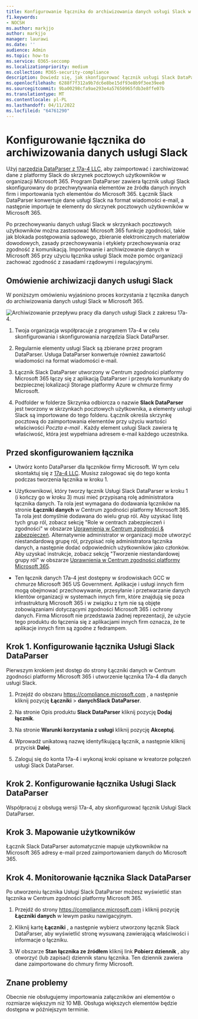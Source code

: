 ```yaml
---
title: Konfigurowanie łącznika do archiwizowania danych usługi Slack w Microsoft 365
f1.keywords:
- NOCSH
ms.author: markjjo
author: markjjo
manager: laurawi
ms.date: ''
audience: Admin
ms.topic: how-to
ms.service: O365-seccomp
ms.localizationpriority: medium
ms.collection: M365-security-compliance
description: Dowiedz się, jak skonfigurować łącznik usługi Slack DataParser 17a-4 i używać go do importowania i archiwizowania danych usługi Slack w Microsoft 365.
ms.openlocfilehash: 6288f7f312a9b7dc6e8be15df93e8b9f3ee39ee0
ms.sourcegitcommit: 9ba00298cfa9ae293e4a57650965fdb3e8ffe07b
ms.translationtype: MT
ms.contentlocale: pl-PL
ms.lasthandoff: 04/11/2022
ms.locfileid: "64761290"
---
```

# <a name="set-up-a-connector-to-archive-slack-data"></a>Konfigurowanie łącznika do archiwizowania danych usługi Slack

Użyj [narzędzia DataParser z 17a-4 LLC](https://www.17a-4.com/slack-dataparser/), aby zaimportować i zarchiwizować dane z platformy Slack do skrzynek pocztowych użytkowników w organizacji Microsoft 365. Program DataParser zawiera łącznik usługi Slack skonfigurowany do przechwytywania elementów ze źródła danych innych firm i importowania tych elementów do Microsoft 365. Łącznik Slack DataParser konwertuje dane usługi Slack na format wiadomości e-mail, a następnie importuje te elementy do skrzynek pocztowych użytkowników w Microsoft 365.

Po przechowywaniu danych usługi Slack w skrzynkach pocztowych użytkowników można zastosować Microsoft 365 funkcje zgodności, takie jak blokada postępowania sądowego, zbieranie elektronicznych materiałów dowodowych, zasady przechowywania i etykiety przechowywania oraz zgodność z komunikacją. Importowanie i archiwizowanie danych w Microsoft 365 przy użyciu łącznika usługi Slack może pomóc organizacji zachować zgodność z zasadami rządowymi i regulacyjnymi.

## <a name="overview-of-archiving-slack-data"></a>Omówienie archiwizacji danych usługi Slack

W poniższym omówieniu wyjaśniono proces korzystania z łącznika danych do archiwizowania danych usługi Slack w Microsoft 365.

![Archiwizowanie przepływu pracy dla danych usługi Slack z zakresu 17a-4.](../media/SlackDataParserConnectorWorkflow.png)

1. Twoja organizacja współpracuje z programem 17a-4 w celu skonfigurowania i skonfigurowania narzędzia Slack DataParser.

2. Regularnie elementy usługi Slack są zbierane przez program DataParser. Usługa DataParser konwertuje również zawartość wiadomości na format wiadomości e-mail.

3. Łącznik Slack DataParser utworzony w Centrum zgodności platformy Microsoft 365 łączy się z aplikacją DataParser i przesyła komunikaty do bezpiecznej lokalizacji Storage platformy Azure w chmurze firmy Microsoft.

4. Podfolder w folderze Skrzynka odbiorcza o nazwie **Slack DataParser** jest tworzony w skrzynkach pocztowych użytkownika, a elementy usługi Slack są importowane do tego folderu. Łącznik określa skrzynkę pocztową do zaimportowania elementów przy użyciu wartości właściwości *Poczta e-mail* . Każdy element usługi Slack zawiera tę właściwość, która jest wypełniana adresem e-mail każdego uczestnika.

## <a name="before-you-set-up-a-connector"></a>Przed skonfigurowaniem łącznika

- Utwórz konto DataParser dla łączników firmy Microsoft. W tym celu skontaktuj się z [17a-4 LLC](https://www.17a-4.com/contact/). Musisz zalogować się do tego konta podczas tworzenia łącznika w kroku 1.

- Użytkownikowi, który tworzy łącznik Usługi Slack DataParser w kroku 1 (i kończy go w kroku 3) musi mieć przypisaną rolę administratora łącznika danych. Ta rola jest wymagana do dodawania łączników na stronie **Łączniki danych** w Centrum zgodności platformy Microsoft 365. Ta rola jest domyślnie dodawana do wielu grup ról. Aby uzyskać listę tych grup ról, zobacz sekcję "Role w centrach zabezpieczeń i zgodności" w obszarze [Uprawnienia w Centrum zgodności & zabezpieczeń](../security/office-365-security/permissions-in-the-security-and-compliance-center.md#roles-in-the-security--compliance-center). Alternatywnie administrator w organizacji może utworzyć niestandardową grupę ról, przypisać rolę administratora łącznika danych, a następnie dodać odpowiednich użytkowników jako członków. Aby uzyskać instrukcje, zobacz sekcję "Tworzenie niestandardowej grupy ról" w obszarze [Uprawnienia w Centrum zgodności platformy Microsoft 365](microsoft-365-compliance-center-permissions.md#create-a-custom-role-group).

- Ten łącznik danych 17a-4 jest dostępny w środowiskach GCC w chmurze Microsoft 365 US Government. Aplikacje i usługi innych firm mogą obejmować przechowywanie, przesyłanie i przetwarzanie danych klientów organizacji w systemach innych firm, które znajdują się poza infrastrukturą Microsoft 365 i w związku z tym nie są objęte zobowiązaniami dotyczącymi zgodności Microsoft 365 i ochrony danych. Firma Microsoft nie przedstawia żadnej reprezentacji, że użycie tego produktu do łączenia się z aplikacjami innych firm oznacza, że te aplikacje innych firm są zgodne z fedrampem.

## <a name="step-1-set-up-a-slack-dataparser-connector"></a>Krok 1. Konfigurowanie łącznika Usługi Slack DataParser

Pierwszym krokiem jest dostęp do strony Łączniki danych w Centrum zgodności platformy Microsoft 365 i utworzenie łącznika 17a-4 dla danych usługi Slack.

1. Przejdź do obszaru <https://compliance.microsoft.com> , a następnie kliknij pozycję **Łączniki** >  **danychSlack DataParser**.

2. Na stronie Opis produktu **Slack DataParser** kliknij pozycję **Dodaj łącznik**.

3. Na stronie **Warunki korzystania z usługi** kliknij pozycję **Akceptuj**.

4. Wprowadź unikatową nazwę identyfikującą łącznik, a następnie kliknij przycisk **Dalej**.

5. Zaloguj się do konta 17a-4 i wykonaj kroki opisane w kreatorze połączeń usługi Slack DataParser.

## <a name="step-2-configure-the-slack-dataparser-connector"></a>Krok 2. Konfigurowanie łącznika Usługi Slack DataParser

Współpracuj z obsługą wersji 17a-4, aby skonfigurować łącznik Usługi Slack DataParser.

## <a name="step-3-map-users"></a>Krok 3. Mapowanie użytkowników

Łącznik Slack DataParser automatycznie mapuje użytkowników na Microsoft 365 adresy e-mail przed zaimportowaniem danych do Microsoft 365.

## <a name="step-4-monitor-the-slack-dataparser-connector"></a>Krok 4. Monitorowanie łącznika Slack DataParser

Po utworzeniu łącznika Usługi Slack DataParser możesz wyświetlić stan łącznika w Centrum zgodności platformy Microsoft 365.

1. Przejdź do strony <https://compliance.microsoft.com> i kliknij pozycję **Łączniki danych** w lewym pasku nawigacyjnym.

2. Kliknij kartę **Łączniki** , a następnie wybierz utworzony łącznik Slack DataParser, aby wyświetlić stronę wysuwaną zawierającą właściwości i informacje o łączniku.

3. W obszarze **Stan łącznika ze źródłem** kliknij link **Pobierz dziennik** , aby otworzyć (lub zapisać) dziennik stanu łącznika. Ten dziennik zawiera dane zaimportowane do chmury firmy Microsoft.

## <a name="known-issues"></a>Znane problemy

Obecnie nie obsługujemy importowania załączników ani elementów o rozmiarze większym niż 10 MB. Obsługa większych elementów będzie dostępna w późniejszym terminie.
